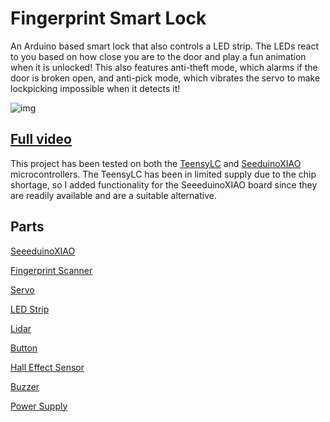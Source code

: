 # Fingerprint Smart Lock

An Arduino based smart lock that also controls a LED strip. The LEDs react to you based on how close you are to the door and play a fun animation when it is unlocked! This also features anti-theft mode, which alarms if the door is broken open, and anti-pick mode, which vibrates the servo to make lockpicking impossible when it detects it!

![img](https://github.com/jaisondasika/fingerprint-smart-lock/blob/main/teaser.gif)

## [Full video](https://youtu.be/2rDJMa5jXOw)

This project has been tested on both the [TeensyLC](https://www.pjrc.com/store/teensylc.html) and [SeeduinoXIAO](https://www.seeedstudio.com/Seeeduino-XIAO-Arduino-Microcontroller-SAMD21-Cortex-M0+-p-4426.html) microcontrollers. The TeensyLC has been in limited supply due to the chip shortage, so I added functionality for the SeeeduinoXIAO board since they are readily available and are a suitable alternative. 

## Parts

[SeeeduinoXIAO](https://www.amazon.com/dp/B08CN5YSQF/ref=twister_B0B3D69QX3?_encoding=UTF8&psc=1&_encoding=UTF8&tag=jaisondasika-20&linkCode=ur2&linkId=36caf4bf0586154bc72e1a42ae450bbe&camp=1789&creative=9325)

[Fingerprint Scanner](https://www.amazon.com/%25E3%2580%2590%25F0%259D%2590%258C%25F0%259D%2590%259E%25F0%259D%2590%25AB%25F0%259D%2590%25AB%25F0%259D%2592%259A-%25F0%259D%2590%2582%25F0%259D%2590%25A1%25F0%259D%2590%25AB%25F0%259D%2590%25A2%25F0%259D%2590%25AC%25F0%259D%2590%25AD%25F0%259D%2590%25A6%25F0%259D%2590%259A%25F0%259D%2590%25AC-%25F0%259D%2590%258B%25F0%259D%2590%25A8%25F0%259D%2592%2598%25F0%259D%2590%259E%25F0%259D%2590%25AC%25F0%259D%2590%25AD-%25F0%259D%2590%258F%25F0%259D%2590%25AB%25F0%259D%2590%25A2%25F0%259D%2590%259C%25F0%259D%2590%259E%25E3%2580%2591-Identification/dp/B08HM8QDVW/ref=sr_1_4?keywords=capacitive+fingerprint+scanner&qid=1689473268&sprefix=capacitive+fin%252Caps%252C90&sr=8-4&_encoding=UTF8&tag=jaisondasika-20&linkCode=ur2&linkId=dfe5467376788a657c1543e594eafe95&camp=1789&creative=9325)

[Servo](https://www.amazon.com/Hosyond-Helicopter-Airplane-Control-Compatible/dp/B09V5BR7J5/ref=sr_1_7?crid=JCZWUY2067GK&amp;keywords=metal%252Bgear%252Bservo&amp;qid=1689472302&amp;sprefix=metal%252Bgear%252Bservo%252Caps%252C86&amp;sr=8-7&amp;th=1&_encoding=UTF8&tag=jaisondasika-20&linkCode=ur2&linkId=5c27b55fc82c2038f4f471033087709b&camp=1789&creative=9325)

[LED Strip](https://www.amazon.com/BTF-LIGHTING-Flexible-Individually-Addressable-Non-waterproof/dp/B01CDTEJBG/ref=sr_1_7?crid=IJ92YYOD4G6D&keywords=ws2812b&qid=1689473331&sprefix=ws2812b%252Caps%252C97&sr=8-7&_encoding=UTF8&tag=jaisondasika-20&linkCode=ur2&linkId=504b864929860c815194a5d2b1fda96c&camp=1789&creative=9325)

[Lidar](https://www.amazon.com/Single-Point-Compatible-Rasppbarry-Communication-Interface/dp/B088NVX2L7/ref=sr_1_5?crid=3BWHX0MJSJAFQ&keywords=tf+luna&qid=1689473365&sprefix=tf+luna%252Caps%252C97&sr=8-5&_encoding=UTF8&tag=jaisondasika-20&linkCode=ur2&linkId=65519424085152aacb796fbe436e49ae&camp=1789&creative=9325)

[Button](https://www.amazon.com/weideer-Momentary-Self-Reset-Pre-soldered-R13-507-5-X/dp/B08SQHRRDH/ref=sr_1_6?crid=1YBKIUWVCYYCH&keywords=push+button&qid=1689473513&sprefix=pushbutton%252Caps%252C84&sr=8-6&_encoding=UTF8&tag=jaisondasika-20&linkCode=ur2&linkId=df01b39fd51bfdff86c142f88de1f2f6&camp=1789&creative=9325)

[Hall Effect Sensor](https://www.amazon.com/EPLZON-Effect-Magnetic-Detector-Arduino/dp/B09PG3PGH6/ref=sr_1_5?keywords=hall+effect+sensor&qid=1689473538&sprefix=hall+effec%252Caps%252C90&sr=8-5&_encoding=UTF8&tag=jaisondasika-20&linkCode=ur2&linkId=30fa2cacb817152a0621de3b455e0dd0&camp=1789&creative=9325)

[Buzzer](https://www.amazon.com/Gikfun-Active-Magnetic-Continous-Arduino/dp/B01FVZQ6F6/ref=sr_1_7?crid=20FNFB425N83R&keywords=buzzer&qid=1689473652&s=electronics&sprefix=buzzer%252Celectronics%252C92&sr=1-7&_encoding=UTF8&tag=jaisondasika-20&linkCode=ur2&linkId=cb8f8c632d6e9e5b3e88bc641b620b0e&camp=1789&creative=9325)

[Power Supply](https://www.amazon.com/Henxlco-AC100-240V-Converter-Transformer-Light%25EF%25BC%258CCCTV/dp/B0BFLYDKKD/ref=sr_1_5?keywords=5v+5a+power+supply&qid=1689473427&sr=8-5&_encoding=UTF8&tag=jaisondasika-20&linkCode=ur2&linkId=daecbbd7fe8cc2183ef626ae9937c0fa&camp=1789&creative=9325)
